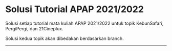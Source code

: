 # Solusi Tutorial APAP 2021/2022
Solusi setiap tutorial mata kuliah APAP 2021/2022 untuk topik KebunSafari, PergiPergi, dan 21Cineplux.

Solusi kedua topik akan dibedakan berdasarkan branch.

---